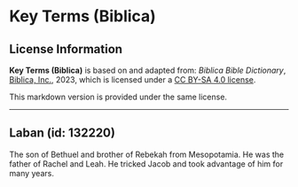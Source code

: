 # Key Terms (Biblica)

## License Information

**Key Terms (Biblica)** is based on and adapted from: _Biblica Bible Dictionary_, [Biblica, Inc.](https://www.biblica.com/), 2023, which is licensed under a [CC BY-SA 4.0 license](https://creativecommons.org/licenses/by-sa/4.0/legalcode.en).

This markdown version is provided under the same license.



--------------------------------

## Laban (id: 132220)

The son of Bethuel and brother of Rebekah from Mesopotamia. He was the father of Rachel and Leah. He tricked Jacob and took advantage of him for many years.


